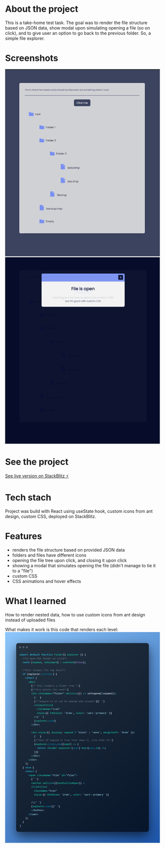 # About the project
This is a take-home test task. The goal was to render the file structure based on JSON data, show modal upon simulating opening a file (so on click), and to give user an option to go back to the previous folder. So, a simple file explorer.

# Screenshots
![File tree](/Screenshot.png "File tree")
![Modal popup](/Screenshot2.png "Pop up")

# See the project
[See live version on StackBlitz ⚡️](https://stackblitz.com/edit/file-explorer-react)

# Tech stach
Project was build with React using useState hook, custom icons from ant design, custom CSS, deployed on StackBlitz.

# Features
* renders the file structure based on provided JSON data
* folders and files have different icons
* opening the file tree upon click, and closing it upon click
* showing a modal that simulates opening the file (didn't manage to tie it to a "file")
* custom CSS
* CSS animations and hover effects

# What I learned
How to render nested data, how to use custom icons from ant design instead of uploaded files

What makes it work is this code that renders each level:
![Code snippet](/code-snippet.png)
